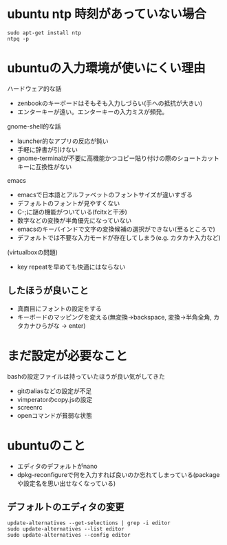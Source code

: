 # ubuntu ntp 時刻があっていない場合

```
sudo apt-get install ntp
ntpq -p
```

# ubuntuの入力環境が使いにくい理由

ハードウェア的な話

- zenbookのキーボードはそもそも入力しづらい(手への抵抗が大きい)
- エンターキーが遠い。エンターキーの入力ミスが頻発。

gnome-shell的な話

- launcher的なアプリの反応が鈍い
- 手軽に辞書が引けない
- gnome-terminalが不要に高機能かつコピー貼り付けの際のショートカットキーに互換性がない

emacs

- emacsで日本語とアルファベットのフォントサイズが違いすぎる
- デフォルトのフォントが見やすくない
- C-;に謎の機能がついている(fcitxと干渉)
- 数字などの変換が半角優先になっていない
- emacsのキーバインドで文字の変換候補の選択ができない(至るところで)
- デフォルトでは不要な入力モードが存在してしまう(e.g. カタカナ入力など)

(virtualboxの問題)

- key repeatを早めても快適にはならない

## したほうが良いこと

- 真面目にフォントの設定をする
- キーボードのマッピングを変える(無変換->backspace, 変換->半角全角, カタカナひらがな -> enter)

# まだ設定が必要なこと

bashの設定ファイルは持っていたほうが良い気がしてきた

- gitのaliasなどの設定が不足
- vimperatorのcopy.jsの設定
- screenrc
- openコマンドが貧弱な状態

# ubuntuのこと

- エディタのデフォルトがnano
- dpkg-reconfigureで何を入力すれば良いのか忘れてしまっている(packageや設定名を思い出せなくなっている)

## デフォルトのエディタの変更

```
update-alternatives --get-selections | grep -i editor
sudo update-alternatives --list editor
sudo update-alternatives --config editor
```
    

